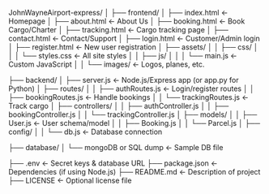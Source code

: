  JohnWayneAirport-express/
│
├── frontend/
│   ├── index.html              ← Homepage
│   ├── about.html              ← About Us
│   ├── booking.html            ← Book Cargo/Charter
│   ├── tracking.html           ← Cargo tracking page
│   ├── contact.html            ← Contact/Support
│   ├── login.html              ← Customer/Admin login
│   ├── register.html           ← New user registration
│   ├── assets/
│   │   ├── css/
│   │   │   └── styles.css      ← All site styles
│   │   ├── js/
│   │   │   └── main.js         ← Custom JavaScript
│   │   └── images/             ← Logos, planes, etc.

├── backend/
│   ├── server.js               ← Node.js/Express app (or app.py for Python)
│   ├── routes/
│   │   ├── authRoutes.js       ← Login/register routes
│   │   ├── bookingRoutes.js    ← Handle bookings
│   │   └── trackingRoutes.js   ← Track cargo
│   ├── controllers/
│   │   ├── authController.js
│   │   ├── bookingController.js
│   │   └── trackingController.js
│   ├── models/
│   │   ├── User.js             ← User schema/model
│   │   ├── Booking.js
│   │   └── Parcel.js
│   ├── config/
│   │   └── db.js               ← Database connection

├── database/
│   └── mongoDB or SQL dump     ← Sample DB file

├── .env                        ← Secret keys & database URL
├── package.json                ← Dependencies (if using Node.js)
├── README.md                   ← Description of project
├── LICENSE                     ← Optional license file

